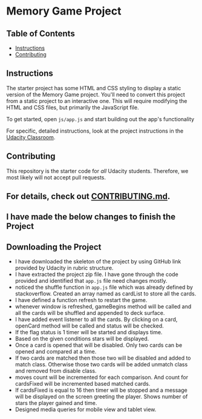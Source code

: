 # Memory Game Project

## Table of Contents

* [Instructions](#instructions)
* [Contributing](#contributing)

## Instructions

The starter project has some HTML and CSS styling to display a static version of the Memory Game project. You'll need to convert this project from a static project to an interactive one. This will require modifying the HTML and CSS files, but primarily the JavaScript file.

To get started, open `js/app.js` and start building out the app's functionality

For specific, detailed instructions, look at the project instructions in the [Udacity Classroom](https://classroom.udacity.com/me).

## Contributing

This repository is the starter code for _all_ Udacity students. Therefore, we most likely will not accept pull requests.

For details, check out [CONTRIBUTING.md](CONTRIBUTING.md).
----------------------
## I have made the below changes to finish the Project

## Downloading the Project
+ I have downloaded the skeleton of the project by using GitHub link provided by Udacity in rubric structure.
+ I have extracted the project zip file. I have gone through the code provided and identified that `app.js` file need changes mostly.
+ noticed the shuffle function in `app.js` file which was already defined by stackoverflow. Created an array named as cardList to store all the cards.
+ I have defined a function refresh to restart the game.
+ whenever window is refreshed, gameBegins method will be called and all the cards will be shuffled and appended to deck surface.   
+ I have added event listener to all the cards. By clicking on a card, openCard method will be called and status will be checked.
+ If the flag status is 1 timer will be started and displays time.
+ Based on the given conditions stars will be displayed.
+ Once a card is opened that will be disabled. Only two cards can be opened and compared at a time.
+ If two cards are matched then those two will be disabled and added to match class. Otherwise those two cards will be added unmatch class and removed from disable class.
+ moves count will be incremented for each comparison. And count for cardsFixed will be incremented based matched cards.
+ If cardsFixed is equal to 16 then timer will be stopped and a message will be displayed on the screen greeting the player. Shows number of stars the player gained and time.
+ Designed media queries for mobile view and tablet view.
